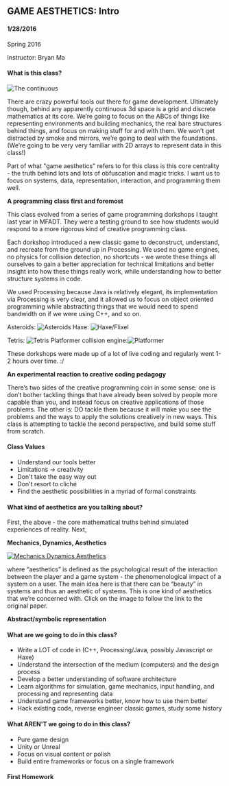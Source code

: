 ## GAME AESTHETICS: Intro
#### 1/28/2016

Spring 2016

Instructor: Bryan Ma

#### What is this class?

![The continuous](https://raw.githubusercontent.com/whoisbma/Game-Aesthetics-SP15/master/images/continuous_discrete.png "The continuous")

There are crazy powerful tools out there for game development. Ultimately though, behind any apparently continuous 3d space is a grid and discrete mathematics at its core. We’re going to focus on the ABCs of things like representing environments and building mechanics, the real bare structures behind things, and focus on making stuff for and with them. We won’t get distracted by smoke and mirrors, we’re going to deal with the foundations. (We’re going to be very very familiar with 2D arrays to represent data in this class!)

Part of what "game aesthetics" refers to for this class is this core centrality - the truth behind lots and lots of obfuscation and magic tricks. I want us to focus on systems, data, representation, interaction, and programming them well.

**A programming class first and foremost**

This class evolved from a series of game programming dorkshops I taught last year in MFADT. They were a testing ground to see how students would respond to a more rigorous kind of creative programming class.

Each dorkshop introduced a new classic game to deconstruct, understand, and recreate from the ground up in Processing. We used no game engines, no physics for collision detection, no shortcuts - we wrote these things all ourselves to gain a better appreciation for technical limitations and better insight into how these things really work, while understanding how to better structure systems in code.

We used Processing because Java is relatively elegant, its implementation via Processing is very clear, and it allowed us to focus on object oriented programming while abstracting things that we would need to spend bandwidth on if we were using C++, and so on. 

Asteroids: ![Asteroids](https://raw.githubusercontent.com/whoisbma/Game-Aesthetics-SP15/master/images/asteroids.gif "Asteroids dorkshop") Haxe: ![Haxe/Flixel](https://raw.githubusercontent.com/whoisbma/Game-Aesthetics-SP15/master/images/svenhead.jpg "Haxe/Flixel dorkshop")

Tetris: ![Tetris](https://raw.githubusercontent.com/whoisbma/Game-Aesthetics-SP15/master/images/tetris.gif "Tetris dorkshop") Platformer collision engine:![Platformer](https://raw.githubusercontent.com/whoisbma/Game-Aesthetics-SP15/master/images/platformer.gif "Platformer dorkshop") 

These dorkshops were made up of a lot of live coding and regularly went 1-2 hours over time. :/  

**An experimental reaction to creative coding pedagogy**

There’s two sides of the creative programming coin in some sense: one is don’t bother tackling things that have already been solved by people more capable than you, and instead focus on creative applications of those problems. The other is: DO tackle them because it will make you see the problems and the ways to apply the solutions creatively in new ways. This class is attempting to tackle the second perspective, and build some stuff from scratch.

#### Class Values

* Understand our tools better
* Limitations -> creativity
* Don't take the easy way out
* Don't resort to cliché
* Find the aesthetic possibilities in a myriad of formal constraints

#### What kind of aesthetics are you talking about?

First, the above - the core mathematical truths behind simulated experiences of reality. Next,

**Mechanics, Dynamics, Aesthetics**

[![Mechanics Dynamics Aesthetics](https://raw.githubusercontent.com/whoisbma/Game-Aesthetics-SP15/master/images/MDA.png "Mechanics Dynamics Aesthetics")](http://www.cs.northwestern.edu/~hunicke/MDA.pdf)

where “aesthetics” is defined as the psychological result of the interaction between the player and a game system - the phenomenological impact of a system on a user. The main idea here is that there can be “beauty” in systems and thus an aesthetic of systems. This is one kind of aesthetics that we’re concerned with. Click on the image to follow the link to the original paper.

**Abstract/symbolic representation**

#### What are we going to do in this class?

* Write a LOT of code in (C++, Processing/Java, possibly Javascript or Haxe)
* Understand the intersection of the medium (computers) and the design process
* Develop a better understanding of software architecture
* Learn algorithms for simulation, game mechanics, input handling, and processing and representing data
* Understand game frameworks better, know how to use them better
* Hack existing code, reverse engineer classic games, study some history

#### What AREN'T we going to do in this class?

* Pure game design
* Unity or Unreal
* Focus on visual content or polish
* Build entire frameworks or focus on a single framework


#### First Homework